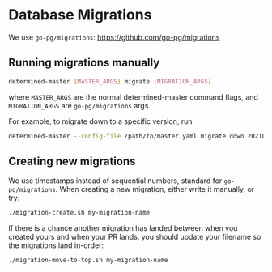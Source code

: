 # Database Migrations

We use `go-pg/migrations`: https://github.com/go-pg/migrations

## Running migrations manually

```bash
determined-master [MASTER_ARGS] migrate [MIGRATION_ARGS]
```

where `MASTER_ARGS` are the normal determined-master command flags,
and `MIGRATION_ARGS` are `go-pg/migrations` args.

For example, to migrate down to a specific version, run

```bash
determined-master --config-file /path/to/master.yaml migrate down 20210917133742
```

## Creating new migrations

We use timestamps instead of sequential numbers, standard for `go-pg/migrations`.
When creating a new migration, either write it manually, or try:

```bash
./migration-create.sh my-migration-name
```

If there is a chance another migration has landed between when you created
yours and when your PR lands, you should update your filename so the migrations
land in-order:

```bash
./migration-move-to-top.sh my-migration-name
```
